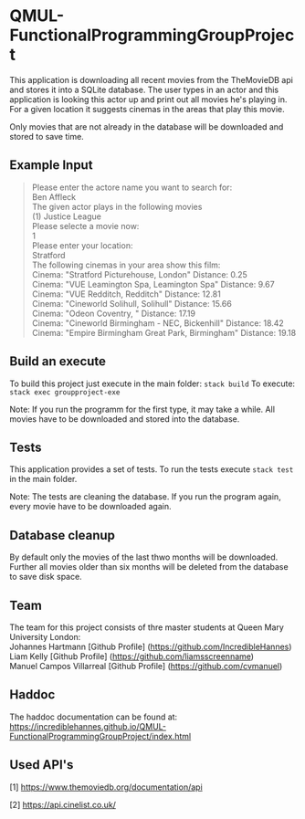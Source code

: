 # QMUL-FunctionalProgrammingGroupProject
This application is downloading all recent movies from the TheMovieDB api and
stores it into a SQLite database. The user types in an actor and this application
is looking this actor up and print out all movies he's playing in. For a given
location it suggests cinemas in the areas that play this movie.

Only movies that are not already in the database will be downloaded and stored to
save time.

## Example Input

> Please enter the actore name you want to search for:   
> Ben Affleck    
> The given actor plays in the following movies    
> (1) Justice League    
> Please selecte a movie now:    
> 1    
> Please enter your location:    
> Stratford    
> The following cinemas in your area show this film:    
> Cinema: "Stratford Picturehouse, London" Distance: 0.25    
> Cinema: "VUE Leamington Spa, Leamington Spa" Distance: 9.67    
> Cinema: "VUE Redditch, Redditch" Distance: 12.81   
> Cinema: "Cineworld Solihull, Solihull" Distance: 15.66    
> Cinema: "Odeon Coventry, " Distance: 17.19    
> Cinema: "Cineworld Birmingham - NEC, Bickenhill" Distance: 18.42   
> Cinema: "Empire Birmingham Great Park, Birmingham" Distance: 19.18    

## Build an execute
To build this project just execute in the main folder:
`stack build`
To execute:
`stack exec groupproject-exe`

Note: If you run the programm for the first type, it may take a while. All movies
have to be downloaded and stored into the database.

## Tests
This application provides a set of tests. To run the tests execute `stack test`
in the main folder.

Note: The tests are cleaning the database. If you run the program again, every
movie have to be downloaded again.

## Database cleanup
By default only the movies of the last thwo months will be downloaded. Further all movies
older than six months will be deleted from the database to save disk space.

## Team
The team for this project consists of thre master students at Queen Mary University London:   
Johannes Hartmann [Github Profile] (https://github.com/IncredibleHannes)   
Liam Kelly [Github Profile] (https://github.com/liamsscreenname)   
Manuel Campos Villarreal [Github Profile] (https://github.com/cvmanuel)


## Haddoc
The haddoc documentation can be found at:
https://incrediblehannes.github.io/QMUL-FunctionalProgrammingGroupProject/index.html

## Used API's
[1] https://www.themoviedb.org/documentation/api

[2] https://api.cinelist.co.uk/
